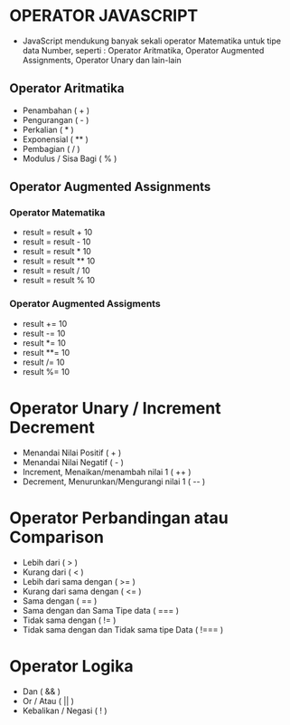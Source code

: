 # OPERATOR JAVASCRIPT
- JavaScript mendukung banyak sekali operator Matematika untuk tipe data Number, seperti : Operator Aritmatika, Operator Augmented Assignments, Operator Unary dan lain-lain

## Operator Aritmatika
- Penambahan ( + )
- Pengurangan ( - )
- Perkalian ( * )
- Exponensial ( ** )
- Pembagian ( / )
- Modulus / Sisa Bagi ( % )

## Operator Augmented Assignments

### Operator Matematika

- result = result + 10
- result = result - 10
- result = result * 10
- result = result ** 10
- result = result / 10
- result = result % 10

### Operator Augmented Assigments

- result += 10
- result -= 10
- result *= 10
- result **= 10
- result /= 10
- result %= 10

# Operator Unary / Increment Decrement
- Menandai Nilai Positif ( + )
- Menandai Nilai Negatif ( - )
- Increment, Menaikan/menambah nilai 1 ( ++ )
- Decrement, Menurunkan/Mengurangi nilai 1 ( -- )

# Operator Perbandingan atau Comparison

- Lebih dari ( > )
- Kurang dari ( < )
- Lebih dari sama dengan ( >= )
- Kurang dari sama dengan ( <= )
- Sama dengan ( == )
- Sama dengan dan Sama Tipe data ( === )
- Tidak sama dengan ( != )
- Tidak sama dengan dan Tidak sama tipe Data ( !=== )

# Operator Logika

- Dan ( && )
- Or / Atau ( || )
- Kebalikan / Negasi ( ! )

